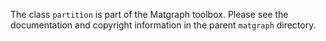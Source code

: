 The class `partition` is part of the Matgraph toolbox. Please see the
documentation and copyright information in the parent `matgraph`
directory.
